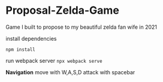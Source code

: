 # Proposal-Zelda-Game
Game I built to propose to my beautiful zelda fan wife in 2021

install dependencies

`npm install`

run webpack server
`npx webpack serve`

**Navigation**
move with W,A,S,D
attack with spacebar
